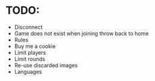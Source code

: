 # TODO:

- Disconnect
- Game does not exist when joining throw back to home
- Rules
- Buy me a cookie
- Limit players
- Limit rounds
- Re-use discarded images
- Languages